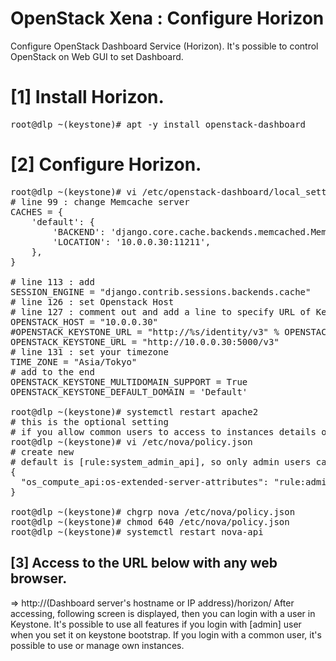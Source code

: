 # OpenStack Xena : Configure Horizon

Configure OpenStack Dashboard Service (Horizon).
It's possible to control OpenStack on Web GUI to set Dashboard.

# [1]	Install Horizon.
<pre>root@dlp ~(keystone)# apt -y install openstack-dashboard</pre>

# [2]	Configure Horizon.
<pre>
root@dlp ~(keystone)# vi /etc/openstack-dashboard/local_settings.py
# line 99 : change Memcache server
CACHES = {
    'default': {
        'BACKEND': 'django.core.cache.backends.memcached.MemcachedCache',
        'LOCATION': '10.0.0.30:11211',
    },
}

# line 113 : add
SESSION_ENGINE = "django.contrib.sessions.backends.cache"
# line 126 : set Openstack Host
# line 127 : comment out and add a line to specify URL of Keystone Host
OPENSTACK_HOST = "10.0.0.30"
#OPENSTACK_KEYSTONE_URL = "http://%s/identity/v3" % OPENSTACK_HOST
OPENSTACK_KEYSTONE_URL = "http://10.0.0.30:5000/v3"
# line 131 : set your timezone
TIME_ZONE = "Asia/Tokyo"
# add to the end
OPENSTACK_KEYSTONE_MULTIDOMAIN_SUPPORT = True
OPENSTACK_KEYSTONE_DEFAULT_DOMAIN = 'Default'

root@dlp ~(keystone)# systemctl restart apache2
# this is the optional setting
# if you allow common users to access to instances details or console on the Dashboard web, set like follows
root@dlp ~(keystone)# vi /etc/nova/policy.json
# create new
# default is [rule:system_admin_api], so only admin users can access to instances details or console
{
  "os_compute_api:os-extended-server-attributes": "rule:admin_or_owner",
}

root@dlp ~(keystone)# chgrp nova /etc/nova/policy.json
root@dlp ~(keystone)# chmod 640 /etc/nova/policy.json
root@dlp ~(keystone)# systemctl restart nova-api</pre>

## [3]	Access to the URL below with any web browser.

⇒ http://(Dashboard server's hostname or IP address)/horizon/
After accessing, following screen is displayed, then you can login with a user in Keystone.
It's possible to use all features if you login with [admin] user when you set it on keystone bootstrap.
If you login with a common user, it's possible to use or manage own instances.
